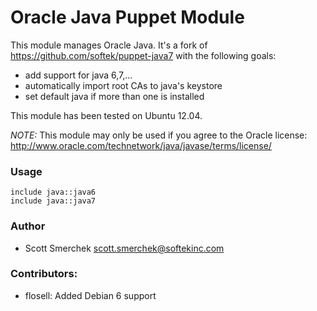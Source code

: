 # Oracle Java Puppet Module
This module manages Oracle Java. It's a fork of https://github.com/softek/puppet-java7 with the following goals:

* add support for java 6,7,...
* automatically import root CAs to java's keystore
* set default java if more than one is installed

This module has been tested on Ubuntu 12.04.

*NOTE:* This module may only be used if you agree to the Oracle license: http://www.oracle.com/technetwork/java/javase/terms/license/

### Usage

    include java::java6
    include java::java7

### Author
* Scott Smerchek <scott.smerchek@softekinc.com>

### Contributors:
* flosell: Added Debian 6 support
